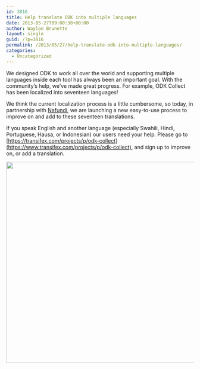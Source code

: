 ```yaml
---
id: 3816
title: Help translate ODK into multiple languages
date: 2013-05-27T09:00:38+00:00
author: Waylon Brunette
layout: single
guid: /?p=3816
permalink: /2013/05/27/help-translate-odk-into-multiple-languages/
categories:
  - Uncategorized
---
```

We designed ODK to work all over the world and supporting multiple languages inside each tool has always been an important goal. With the community&#8217;s help, we&#8217;ve made great progress. For example, ODK Collect has been localized into seventeen languages!

We think the current localization process is a little cumbersome, so today, in partnership with [Nafundi](http://nafundi.com), we are launching a new easy-to-use process to improve on and add to these seventeen translations.

If you speak English and another language (especially Swahili, Hindi, Portuguese, Hausa, or Indonesian) our users need your help. Please go to [https://transifex.com/projects/p/odk-collect](https://www.transifex.com/projects/p/odk-collect), and sign up to improve on, or add a translation.

<img alt="" src="/assets/wp-content/uploads/2013/05/translate.png" width="538px" />